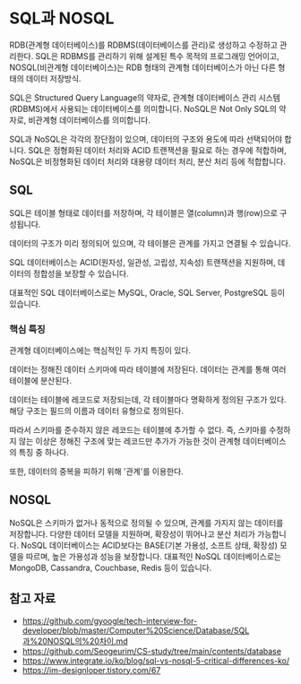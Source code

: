 # SQL과 NOSQL

RDB(관계형 데이터베이스)를 RDBMS(데이터베이스를 관리)로 생성하고 수정하고 관리한다.
SQL은 RDBMS를 관리하기 위해 설계된 특수 목적의 프로그래밍 언어이고,
NOSQL(비관계형 데이터베이스)는 RDB 형태의 관계형 데이터베이스가 아닌 다른 형태의 데이터 저장방식.

SQL은 Structured Query Language의 약자로, 관계형 데이터베이스 관리 시스템(RDBMS)에서 사용되는 데이터베이스를 의미합니다. NoSQL은 Not Only SQL의 약자로, 비관계형 데이터베이스를 의미합니다.

SQL과 NoSQL은 각각의 장단점이 있으며, 데이터의 구조와 용도에 따라 선택되어야 합니다. SQL은 정형화된 데이터 처리와 ACID 트랜잭션을 필요로 하는 경우에 적합하며, NoSQL은 비정형화된 데이터 처리와 대용량 데이터 처리, 분산 처리 등에 적합합니다.

## SQL

SQL은 테이블 형태로 데이터를 저장하며, 각 테이블은 열(column)과 행(row)으로 구성됩니다.

데이터의 구조가 미리 정의되어 있으며, 각 테이블은 관계를 가지고 연결될 수 있습니다.

SQL 데이터베이스는 ACID(원자성, 일관성, 고립성, 지속성) 트랜잭션을 지원하며, 데이터의 정합성을 보장할 수 있습니다.

대표적인 SQL 데이터베이스로는 MySQL, Oracle, SQL Server, PostgreSQL 등이 있습니다.

### 핵심 특징

관계형 데이터베이스에는 핵심적인 두 가지 특징이 있다.

데이터는 정해진 데이터 스키마에 따라 테이블에 저장된다.
데이터는 관계를 통해 여러 테이블에 분산된다.

데이터는 테이블에 레코드로 저장되는데, 각 테이블마다 명확하게 정의된 구조가 있다. 해당 구조는 필드의 이름과 데이터 유형으로 정의된다.

따라서 스키마를 준수하지 않은 레코드는 테이블에 추가할 수 없다. 즉, 스키마를 수정하지 않는 이상은 정해진 구조에 맞는 레코드만 추가가 가능한 것이 관계형 데이터베이스의 특징 중 하나다.

또한, 데이터의 중복을 피하기 위해 '관계'를 이용한다.

## NOSQL

NoSQL은 스키마가 없거나 동적으로 정의될 수 있으며, 관계를 가지지 않는 데이터를 저장합니다. 다양한 데이터 모델을 지원하며, 확장성이 뛰어나고 분산 처리가 가능합니다. NoSQL 데이터베이스는 ACID보다는 BASE(기본 가용성, 소프트 상태, 확장성) 모델을 따르며, 높은 가용성과 성능을 보장합니다. 대표적인 NoSQL 데이터베이스로는 MongoDB, Cassandra, Couchbase, Redis 등이 있습니다.

## 참고 자료

- https://github.com/gyoogle/tech-interview-for-developer/blob/master/Computer%20Science/Database/SQL과%20NOSQL의%20차이.md
- https://github.com/Seogeurim/CS-study/tree/main/contents/database
- https://www.integrate.io/ko/blog/sql-vs-nosql-5-critical-differences-ko/
- https://im-designloper.tistory.com/67
